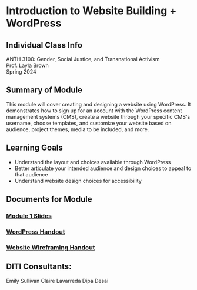 # Introduction to Website Building + WordPress 


## Individual Class Info
ANTH 3100: Gender, Social Justice, and Transnational Activism
<br>
Prof. Layla Brown
<br>
Spring 2024

## Summary of Module
This module will cover creating and designing a website using WordPress. It demonstrates how to sign up for an account with the WordPress content management systems (CMS), create a website through your specific CMS's username, choose templates, and customize your website based on audience, project themes, media to be included, and more. 

## Learning Goals
+ Understand the layout and choices available through WordPress
+ Better articulate your intended audience and design choices to appeal to that audience
+ Understand website design choices for accessibility

## Documents for Module

### [Module 1 Slides](https://github.com/NULabNortheastern/digitalassignmentshowcase/blob/master/website-building/sp24-brown-anth3100-wordpress/sp24-brown-anth3100-slides.pdf)
### [WordPress Handout](https://github.com/NULabNortheastern/digitalassignmentshowcase/blob/master/handouts/website-building/Handout-WordPress.pdf)
### [Website Wireframing Handout](https://github.com/NULabNortheastern/digitalassignmentshowcase/blob/master/handouts/website-building/Handout-Website_Wireframing.pdf)


## DITI Consultants:
Emily Sullivan
Claire Lavarreda 
Dipa Desai

